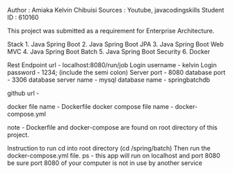 Author : Amiaka Kelvin Chibuisi
Sources : Youtube, javacodingskills
Student ID : 610160

This project was submitted as a requirement for Enterprise Architecture.

Stack
    1. Java Spring Boot
    2. Java Spring Boot JPA
    3. Java Spring Boot Web MVC
    4. Java Spring Boot Batch
    5. Java Spring Boot Security
    6. Docker


Rest Endpoint url - localhost:8080/run/job
Login username - kelvin
Login password - 1234;  (include the semi colon)
Server port - 8080
database port - 3306
database server name - mysql
database name - springbatchdb

github url -


docker file name - Dockerfile
docker compose file name - docker-compose.yml

note - Dockerfile and docker-compose are found on root directory of this project.

Instruction to run
    cd into root directory (cd /spring/batch)
    Then run the docker-compose.yml file.
    ps - this app will run on localhost and port 8080
    be sure port 8080 of your computer is not in use by another service